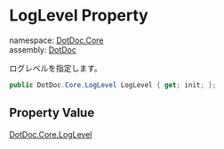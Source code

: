 ﻿# LogLevel Property

namespace: [DotDoc\.Core](../../DotDoc.Core.md)<br />
assembly: [DotDoc](../../../DotDoc.md)

ログレベルを指定します。

```csharp
public DotDoc.Core.LogLevel LogLevel { get; init; };
```

## Property Value

[DotDoc\.Core\.LogLevel](../../../DotDoc/DotDoc.Core/LogLevel.md)

